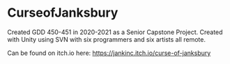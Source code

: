 # CurseofJanksbury
Created GDD 450-451 in 2020-2021 as a Senior Capstone Project. 
Created with Unity using SVN with six programmers and six artists all remote. 


Can be found on itch.io here: https://jankinc.itch.io/curse-of-janksbury
